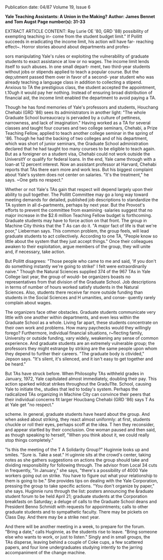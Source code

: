 Publication date: 04/87
Volume 19, Issue 6

**Yale Teaching Assistants: A Union in the Making?**
**Author: James Bennet and Tom Augst**
**Page number(s): 31-33**

EXTRACT ARTICLE CONTENT:
Ray Lurie OE '80, GRD '88) 
possibility of exempting teaching in-
come from the student budget limit." 
If Pollitt succeeds in eradicating the 
income limit, his action will have far-
reaching 
effect~. Horror stories 
abound about departments and profes-


sors manipulating Yale's rules or 
exploiting the vulnerability of graduate 
students to exact assistance at low or 
no wages. The income limit lends itself 
to such abuses. In one small depart-
ment, two third-year students without 
jobs or stipends applied to teach a 
popular course. But the dep;utment 
passed them over in favor of a second-
year student who was already teaching 
a 
language 
class 
in 
addition 
to 
collecting a stipend. Anxious to TA the 
prestigious class, the student accepted 
the appointment, t.10ugh it would pay 
her nothing. Instead of ensuring broad 
distribution of financial 
aid, 
the 
income limit enabled the department 
to avoid paying a TA. 

Though he has fond memories of 
Yale's professors and students, 
Houchang Chehabi (GRD '86) sees its 
administrators in another light: "The 
whole Graduate School bureaucracy is 
pervaded by a culture of pettiness, 
narrowness, and lack of imagination." 
Having worked as a TA for several 
classes and taught four courses and two 
college seminars, Chehabi, a Prize 
Teaching Fellow, applied to teach 
another college seminar in the spring 
of '86. Though he had the backing of 
two colleges and of his department, 
which was short of junior seminars, the 
Graduate School administration 
declared that he had taught too many 
courses to be eligible to teach again. 
But as a foreigner on a student visa, 
Chehabi could not work outside the 
UniversitY or qualify for federal loans. 
In the end, Yale came through with a 
loan-at 12 percent interest. Now an 
assistant professor at Harvard, 
Chehabi reports that TAs there earn 
more and work less. But his biggest 
complaint about Yale's system does not 
center on salaries. "It's the treatment," 
he says. ~One gets no respect." 

Whether or not Yale's TAs gain that 
respect will depend largely upon their 
ability to pull together. The Pollitt 
Committee may go a long way toward 
meeting demands for detailed, 
published job descriptions to 
standardize the TA system in all 
d~partments, perhaps by next year. 
But the Provost's efforts to prevent the 
committee from examining ·salaries 
suggest that no major increase in the 
$2.6 million Teaching Fellow budget is 
forthcoming. Graduate students may 
have to force action on that front. 
The group in Machine City thinks that 
the T As can do it. "A major fact of life 
is that we're poor," Lieberman says. 
This common problem, the group 
feels, will lead graduate students to act 
collectively. According to one TA, 
"People know so little about the system 
that they just accept things." Once 
their colleagues awaken to 
their 
exploitation, argue members of the 
group, 
they 
will 
unite and, 
if 
necessary, take action. 

But Pollitt disagrees: "Those people 
who came to me and said, 'If you don't 
do something instantly we're going to 
strike!' I felt were extraordinarily 
naive." Though the Natural Sciences 
supplied 374 of the 967 TAs in Yale 
College last year, the group of would-
be organizers boasts no representatives 
from that division of the Graduate 
School. Job descriptions in terms of 
number of hours worked satisfy 
students in the Natural Sciences. Also, 
students there receive far more outside 
funding than students in the Social 
Sciences and H umanities, and conse-
quently rarely complain about wages. 

The organizers face other obstacles. 
Graduate students communicate very 
little with one another within 
departments, and even less within the 
Graduate School as a whole. Living far 
apart, these students concentrate on 
their own work and problems. How 
many paychecks would they willingly 
forego? 
Furthermore, 
individual 
financial situations, r~flecting family, 
University or outside funding, vary 
widely, 
weakening any sense of 
common experience. And graduate 
students are an extremely vulnerable 
group; 
the professors they might 
estrange by striking are the same 
people upon whom they depend to 
further their careers. "The graduate 
body is ctivided," Jepson says. "It's 
silent, it's silenced, and it isn't easy to 
get together and be heard." 

But TAs have struck before. When 
Philosophy TAs withheld grades in 
January, 1972, Yale capitulated almost 
immediately, doubling their pay. This 
action sparked wildcat strikes 
throughout 
the Gradu11te. School, 
causing Yale to initiate the_ studies that 
led to today's system. Perhaps the 
radicalized TAs organizing in Machine 
City can convince their peers that their 
individual concerns 
fit 
larger 
Houcbang Chehabi (GRD '86) says T As 
at Yale get "no respect." 

scheme. In general, graduate students 
have heard about the group. And when 
asked about striking, they react almost 
uniformly: at first, students chuckle or 
roll their eyes, perhaps scoff at the 
idea. 
T hen they reconsider, 
and 
appear startled by their conclusion. 
One woman paused and then said, as 
though speaking to herself, "When you 
think about it, we could really stop 
things completely." 

"Is this the meeting of the T A 
Solidarity Group?" Huginnie looks up 
and smiles. "Sure is. Take a seat." 
H uginnie sits at the crowd's center, 
taking notes as she gathers suggestions 
on actions the group should take and 
dividing responsibility for following 
through. The advisor from Local 34 
cuts in frequently, "In January," she 
says, "there's a possibility of 4000 Yale 
workers going out on strike. You have 
to figure out what your relationship to 
them is going to be." She provides tips 
on dealing with the Yale Corporation, 
pressing the group to take specific 
actions. "You don't organize by paper," 
she says. Huginnie runs through the 
list: posters announcing the &raduate 
student forum to be held April 21; 
graduate students at the Corporation 
breakfasts on Saturday; a deluge of 
calls to the Graduate School deans and 
President 
Benno Schmidt with 
requests for appointments; calls to 
other graduate students and to 
sympathetic faculty. There may be 
pickets on Class Day. And there may 
be a strike next year. 

And there will be another meeting in 
a week, to prepare for the forum. 
"Bring a date," calls Huginnie, as the 
students rise to leave. "Bring someone 
else who wants to work, or just to 
listen." Singly and in small groups, the 
TAs disperse, leaving behind a couple 
of Coke cups, a few scattered papers, 
and four lone undergraduates studying 
intently to the jarring accompaniment 
of the change machine.
